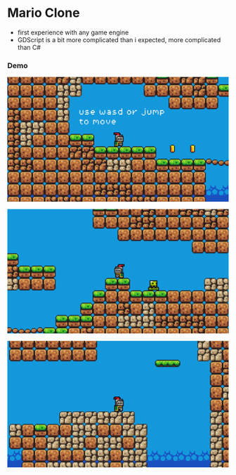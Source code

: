 # Mario Clone

- first experience with any game engine
- GDScript is a bit more complicated than i expected, more complicated than C#

### Demo

![1](assets/readme/1.png)

![2](assets/readme/2.png)

![3](assets/readme/3.png)
